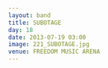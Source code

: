 ```yaml
---
layout: band
title: SUBOTAGE
day: 18
date: 2013-07-19 03:00
image: 221_SUBOTAGE.jpg
venue: FREEDOM MUSIC ARENA
---
```



